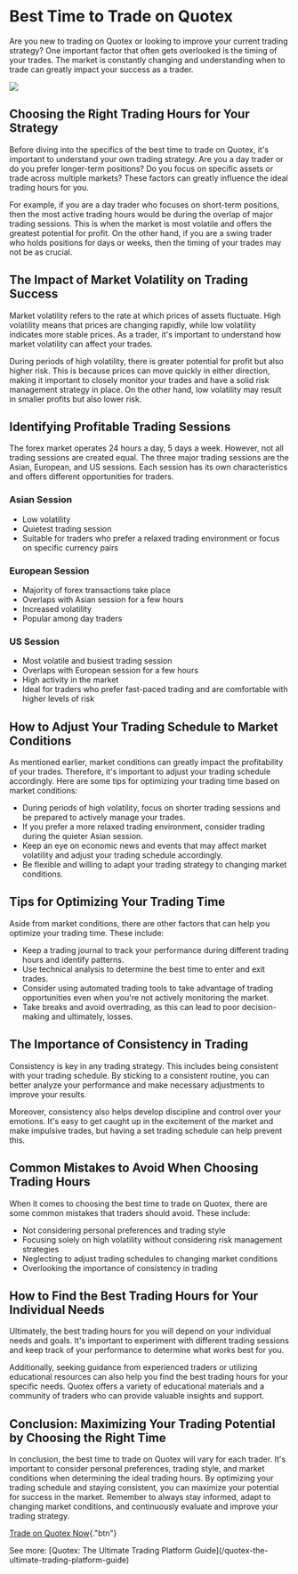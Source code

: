 # Best Time to Trade on Quotex

Are you new to trading on Quotex or looking to improve your current
trading strategy? One important factor that often gets overlooked is the
timing of your trades. The market is constantly changing and
understanding when to trade can greatly impact your success as a trader.

[![](https://static.quotex.io/files/4_en/300_250.jpg)](https://traff.sbs/brokerqxlid)

## Choosing the Right Trading Hours for Your Strategy

Before diving into the specifics of the best time to trade on Quotex,
it\'s important to understand your own trading strategy. Are you a day
trader or do you prefer longer-term positions? Do you focus on specific
assets or trade across multiple markets? These factors can greatly
influence the ideal trading hours for you.

For example, if you are a day trader who focuses on short-term
positions, then the most active trading hours would be during the
overlap of major trading sessions. This is when the market is most
volatile and offers the greatest potential for profit. On the other
hand, if you are a swing trader who holds positions for days or weeks,
then the timing of your trades may not be as crucial.

## The Impact of Market Volatility on Trading Success

Market volatility refers to the rate at which prices of assets
fluctuate. High volatility means that prices are changing rapidly, while
low volatility indicates more stable prices. As a trader, it\'s
important to understand how market volatility can affect your trades.

During periods of high volatility, there is greater potential for profit
but also higher risk. This is because prices can move quickly in either
direction, making it important to closely monitor your trades and have a
solid risk management strategy in place. On the other hand, low
volatility may result in smaller profits but also lower risk.

## Identifying Profitable Trading Sessions

The forex market operates 24 hours a day, 5 days a week. However, not
all trading sessions are created equal. The three major trading sessions
are the Asian, European, and US sessions. Each session has its own
characteristics and offers different opportunities for traders.

### Asian Session

-   Low volatility
-   Quietest trading session
-   Suitable for traders who prefer a relaxed trading environment or
    focus on specific currency pairs

### European Session

-   Majority of forex transactions take place
-   Overlaps with Asian session for a few hours
-   Increased volatility
-   Popular among day traders

### US Session

-   Most volatile and busiest trading session
-   Overlaps with European session for a few hours
-   High activity in the market
-   Ideal for traders who prefer fast-paced trading and are comfortable
    with higher levels of risk

## How to Adjust Your Trading Schedule to Market Conditions

As mentioned earlier, market conditions can greatly impact the
profitability of your trades. Therefore, it\'s important to adjust your
trading schedule accordingly. Here are some tips for optimizing your
trading time based on market conditions:

-   During periods of high volatility, focus on shorter trading sessions
    and be prepared to actively manage your trades.
-   If you prefer a more relaxed trading environment, consider trading
    during the quieter Asian session.
-   Keep an eye on economic news and events that may affect market
    volatility and adjust your trading schedule accordingly.
-   Be flexible and willing to adapt your trading strategy to changing
    market conditions.

## Tips for Optimizing Your Trading Time

Aside from market conditions, there are other factors that can help you
optimize your trading time. These include:

-   Keep a trading journal to track your performance during different
    trading hours and identify patterns.
-   Use technical analysis to determine the best time to enter and exit
    trades.
-   Consider using automated trading tools to take advantage of trading
    opportunities even when you\'re not actively monitoring the market.
-   Take breaks and avoid overtrading, as this can lead to poor
    decision-making and ultimately, losses.

## The Importance of Consistency in Trading

Consistency is key in any trading strategy. This includes being
consistent with your trading schedule. By sticking to a consistent
routine, you can better analyze your performance and make necessary
adjustments to improve your results.

Moreover, consistency also helps develop discipline and control over
your emotions. It\'s easy to get caught up in the excitement of the
market and make impulsive trades, but having a set trading schedule can
help prevent this.

## Common Mistakes to Avoid When Choosing Trading Hours

When it comes to choosing the best time to trade on Quotex, there are
some common mistakes that traders should avoid. These include:

-   Not considering personal preferences and trading style
-   Focusing solely on high volatility without considering risk
    management strategies
-   Neglecting to adjust trading schedules to changing market conditions
-   Overlooking the importance of consistency in trading

## How to Find the Best Trading Hours for Your Individual Needs

Ultimately, the best trading hours for you will depend on your
individual needs and goals. It\'s important to experiment with different
trading sessions and keep track of your performance to determine what
works best for you.

Additionally, seeking guidance from experienced traders or utilizing
educational resources can also help you find the best trading hours for
your specific needs. Quotex offers a variety of educational materials
and a community of traders who can provide valuable insights and
support.

## Conclusion: Maximizing Your Trading Potential by Choosing the Right Time

In conclusion, the best time to trade on Quotex will vary for each
trader. It\'s important to consider personal preferences, trading style,
and market conditions when determining the ideal trading hours. By
optimizing your trading schedule and staying consistent, you can
maximize your potential for success in the market. Remember to always
stay informed, adapt to changing market conditions, and continuously
evaluate and improve your trading strategy.

[Trade on Quotex
Now](\%22https://traff.sbs/brokerqxlid\%22){."btn"}

See more: \[Quotex: The Ultimate Trading Platform
Guide\](/quotex-the-ultimate-trading-platform-guide)

